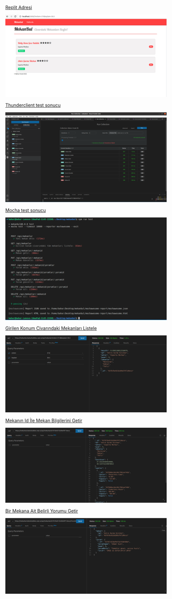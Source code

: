 [Replit Adresi]()

![](https://github.com/baharbubbles/mekanbul/blob/odev7/images/replit_adres.png)

[Thunderclient test sonucu]()

![]( https://github.com/baharbubbles/mekanbul/blob/odev6/images/test_thunderclient.png)


[Mocha test sonucu]()

![]( https://github.com/baharbubbles/mekanbul/blob/odev6/images/test_mocha.png)


[Girilen Konum Civarındaki Mekanları Listele](https://mekanbul.baharbubbles.repl.co/api/mekanlar?enlem=37.8&boylam=30.5)

![](https://github.com/baharbubbles/mekanbul/blob/odev6/images/mekanlari_listele.png)

[Mekanın Id İle Mekan Bilgilerini Getir]( https://mekanbul.baharbubbles.repl.co/api/mekanlar/637b7be921b289af4f136eca)

![]( https://github.com/baharbubbles/mekanbul/blob/odev6/images/mekan_getir.png)

[Bir Mekana Ait Belirli Yorumu Getir](https://mekanbul.baharbubbles.repl.co/api/mekanlar/637b7be921b289af4f136eca/yorumlar/637b7c01bafe47a2458840bd)

![]( https://github.com/baharbubbles/mekanbul/blob/odev6/images/yorum_getir.png)
